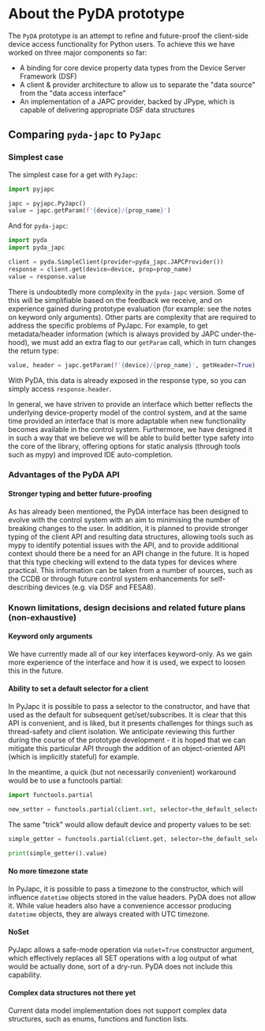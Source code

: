 # About the PyDA prototype

The ``PyDA`` prototype is an attempt to refine and future-proof the client-side device access
functionality for Python users.
To achieve this we have worked on three major components so far:

 * A binding for core device property data types from the Device Server Framework (DSF)
 * A client & provider architecture to allow us to separate the "data source" from the "data access interface"
 * An implementation of a JAPC provider, backed by JPype, which is capable of delivering appropriate DSF data structures

## Comparing ``pyda-japc`` to ``PyJapc``

### Simplest case

The simplest case for a get with ``PyJapc``:
```python
import pyjapc

japc = pyjapc.PyJapc()
value = japc.getParam(f'{device}/{prop_name}')
```

And for ``pyda-japc``:

```python
import pyda
import pyda_japc

client = pyda.SimpleClient(provider=pyda_japc.JAPCProvider())
response = client.get(device=device, prop=prop_name)
value = response.value
```

There is undoubtedly more complexity in the ``pyda-japc`` version. Some of this will be simplifiable
based on the feedback we receive, and on experience gained during prototype evaluation
(for example: see the notes on keyword only arguments). Other parts are complexity that
are required to address the specific problems of PyJapc. For example, to get metadata/header
information (which is always provided by JAPC under-the-hood), we must add an extra flag to our
``getParam`` call, which in turn changes the return type:

```python
value, header = japc.getParam(f'{device}/{prop_name}', getHeader=True)
```

With PyDA, this data is already exposed in the response type, so you can simply access ``response.header``.

In general, we have striven to provide an interface which better reflects the underlying device-property
model of the control system, and at the same time provided an interface that is more adaptable when new
functionality becomes available in the control system.  Furthermore, we have designed it in such a way that
we believe we will be able to build better type safety into the core of the library, offering options for
static analysis (through tools such as mypy) and improved IDE auto-completion.


### Advantages of the PyDA API

#### Stronger typing and better future-proofing

As has already been mentioned, the PyDA interface has been designed to evolve with the control system
with an aim to minimising the number of breaking changes to the user. In addition, it is planned to provide
stronger typing of the client API and resulting data structures, allowing tools such as mypy to identify
potential issues with the API, and to provide additional context should there be a need for an API
change in the future. It is hoped that this type checking will extend to the data types for devices where
practical. This information can be taken from a number of sources, such as the CCDB or through future control
system enhancements for self-describing devices (e.g. via DSF and FESA8).

<!--
#### Opportunities for more ambitious client APIs

A more ambitious Object-oriented API.
-->


<!--
#### Mixing sync and async in a single client

PyJapc gives an optional ``callback`` argument, allowing you to go from a synchronous get to an asynchronous one
-->


<!--
#### More control of threads

TODO
Include:
 * CallbackClient thread-pool
 * AsyncIO event loop running (and the fact that JAPC is creating a thread-pool under the hood)
 * ...
-->


<!--
#### Get / Set round-trip

TODO
-->


<!--
#### Swappable data sources (providers)

Provider
-->


<!--
#### Middleware to influence a subscription stream

e.g. for Grouping/Synchronisation
-->


<!--
#### Simulation mode

Allow swapping the backend out...
-->


### Known limitations, design decisions and related future plans (non-exhaustive)

#### Keyword only arguments

We have currently made all of our key interfaces keyword-only.
As we gain more experience of the interface and how it is used, we expect to loosen this in the future.


#### Ability to set a default selector for a client

In PyJapc it is possible to pass a selector to the constructor, and have that used as the default for
subsequent get/set/subscribes. It is clear that this API is convenient, and is liked, but it presents
challenges for things such as thread-safety and client isolation. We anticipate reviewing this further
during the course of the prototype development - it is hoped that we can mitigate this particular
API through the addition of an object-oriented API (which is implicitly stateful) for example.

In the meantime, a quick (but not necessarily convenient) workaround would be to use a functools partial:

```python
import functools.partial

new_setter = functools.partial(client.set, selector=the_default_selector)
```

The same "trick" would allow default device and property values to be set:

```python
simple_getter = functools.partial(client.get, selector=the_default_selector, device='my-device', prop='my-property')

print(simple_getter().value)
```

#### No more timezone state

In PyJapc, it is possible to pass a timezone to the constructor, which will influence `datetime` objects
stored in the value headers. PyDA does not allow it. While value headers also have a convenience accessor
producing `datetime` objects, they are always created with UTC timezone.

#### NoSet

PyJapc allows a safe-mode operation via `noSet=True` constructor argument, which effectively replaces
all SET operations with a log output of what would be actually done, sort of a dry-run. PyDA does not
include this capability.

<!--
#### Properties not parameters

In JAPC a parameter can be either a device property, or a field of a device property.

-->

#### Complex data structures not there yet

Current data model implementation does not support complex data structures, such as enums,
functions and function lists.


<!--
#### Property specific casting

In PyJapc Python type conversion is based on information from a "property descriptor".
In PyDA we do not currently expose such information, and therefore are currently only able to do a naive type conversion.
-->

<!--
#### Looser RBAC API coupling

PyJapc includes APIs for RBAC authentication. PyDA doesn't ... TODO
-->
